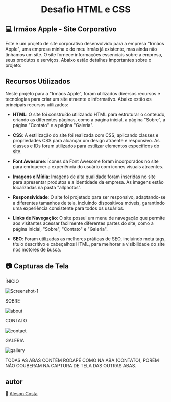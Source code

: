 <h1 align="center"> Desafio HTML e CSS

## :computer: Irmãos Apple - Site Corporativo

Este é um projeto de site corporativo desenvolvido para a empresa "Irmãos Apple", uma empresa minha e do meu irmão já existente, mas ainda não tínhamos um site. O site fornece informações essenciais sobre a empresa, seus produtos e serviços. Abaixo estão detalhes importantes sobre o projeto:

## Recursos Utilizados

Neste projeto para a "Irmãos Apple", foram utilizados diversos recursos e tecnologias para criar um site atraente e informativo. Abaixo estão os principais recursos utilizados:

- **HTML**: O site foi construído utilizando HTML para estruturar o conteúdo, criando as diferentes páginas, como a página inicial, a página "Sobre", a página "Contato" e a página "Galeria".

- **CSS**: A estilização do site foi realizada com CSS, aplicando classes e propriedades CSS para alcançar um design atraente e responsivo. As classes e IDs foram utilizados para estilizar elementos específicos do site.

- **Font Awesome**: Ícones da Font Awesome foram incorporados no site para enriquecer a experiência do usuário com ícones visuais atraentes.

- **Imagens e Mídia**: Imagens de alta qualidade foram inseridas no site para apresentar produtos e a identidade da empresa. As imagens estão localizadas na pasta "allphotos".

- **Responsividade**: O site foi projetado para ser responsivo, adaptando-se a diferentes tamanhos de tela, incluindo dispositivos móveis, garantindo uma experiência consistente para todos os usuários.

- **Links de Navegação**: O site possui um menu de navegação que permite aos visitantes acessar facilmente diferentes partes do site, como a página inicial, "Sobre", "Contato" e "Galeria".

- **SEO**: Foram utilizadas as melhores práticas de SEO, incluindo meta tags, título descritivo e cabeçalhos HTML, para melhorar a visibilidade do site nos motores de busca.

## :camera: Capturas de Tela 
ÍNICIO
<p <a href="https://ibb.co/5K07Zp6"><img src="https://i.ibb.co/qJSZ6qd/Screenshot-1.png" alt="Screenshot-1" border="0"></a></p>
SOBRE
<p <a href="https://ibb.co/vHsjHZH"><img src="https://i.ibb.co/56YR6B6/about.png" alt="about" border="0"></a></p>
CONTATO
<p <a href="https://ibb.co/kXTTvwy"><img src="https://i.ibb.co/jDYYsQ5/contact.png" alt="contact" border="0"></a></p>
GALERIA
<p <a href="https://ibb.co/1MDtvQX"><img src="https://i.ibb.co/MfYx2S1/gallery.png" alt="gallery" border="0"></a></p>
TODAS AS ABAS CONTÉM RODAPÉ COMO NA ABA (CONTATO), PORÉM NÃO COUBERAM NA CAPTURA DE TELA DAS OUTRAS ABAS.

## autor
:boy: [Aleson Costa](https://github.com/alesoncosta)
